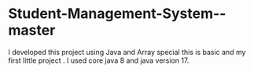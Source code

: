 # Student-Management-System--master
I developed this project using Java and Array special this is basic and my first little project . I used core java 8 and java version 17.
